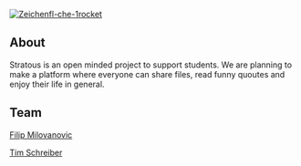 <a href="https://ibb.co/KKWCQLG"><img src="https://i.ibb.co/mN4QYXB/Zeichenfl-che-1rocket.png" alt="Zeichenfl-che-1rocket" border="0" margin-left="20%"></a><br /><a target='_blank' href='https://brothermustgo.de/'></a>

## About

Stratous is an open minded project to support students. We are planning to make a platform where everyone can share files, read funny quoutes and enjoy their life in general.

## Team

[Filip Milovanovic](https://www.instagram.com/iamlolfm/)

[Tim Schreiber](https://www.instagram.com/tim._.sch/)

